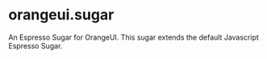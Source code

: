 orangeui.sugar
==============

An Espresso Sugar for OrangeUI. This sugar extends the default Javascript Espresso Sugar.